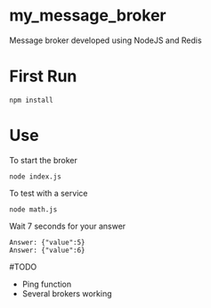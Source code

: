 # my_message_broker
Message broker developed using NodeJS and Redis

# First Run 
```
npm install
```

# Use

To start the broker
```
node index.js
```

To test with a service
```
node math.js
```

Wait 7 seconds for your answer
```
Answer: {"value":5}
Answer: {"value":6}
```

#TODO
* Ping function 
* Several brokers working 